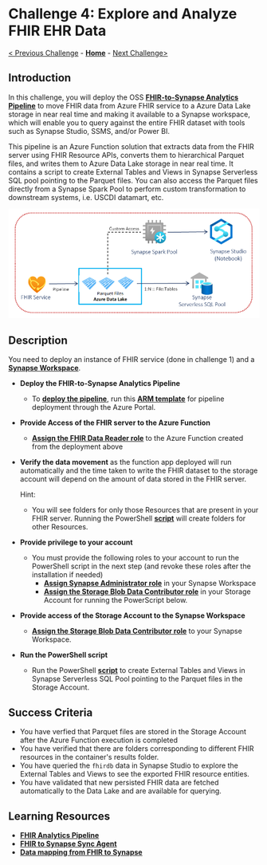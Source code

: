 # Challenge 4: Explore and Analyze FHIR EHR Data

[< Previous Challenge](./Challenge03.md) - **[Home](../readme.md)** - [Next Challenge>](./Challenge05.md)

## Introduction

In this challenge, you will deploy the OSS **[FHIR-to-Synapse Analytics Pipeline](https://github.com/microsoft/FHIR-Analytics-Pipelines/blob/main/FhirToDataLake/docs/Deployment.md)** to move FHIR data from Azure FHIR service to a Azure Data Lake storage in near real time and making it available to a Synapse workspace, which will enable you to query against the entire FHIR dataset with tools such as Synapse Studio, SSMS, and/or Power BI.

This pipeline is an Azure Function solution that extracts data from the FHIR server using FHIR Resource APIs, converts them to hierarchical Parquet files, and writes them to Azure Data Lake storage in near real time. It contains a script to create External Tables and Views in Synapse Serverless SQL pool pointing to the Parquet files.  You can also access the Parquet files directly from a Synapse Spark Pool to perform custom transformation to downstream systems, i.e. USCDI datamart, etc.

<center><img src="../images/challenge04-architecture.png" width="550"></center>

## Description

You need to deploy an instance of FHIR service (done in challenge 1) and a **[Synapse Workspace](https://learn.microsoft.com/en-us/azure/synapse-analytics/quickstart-deployment-template-workspaces)**.

- **Deploy the FHIR-to-Synapse Analytics Pipeline**
    - To **[deploy the pipeline](https://github.com/microsoft/FHIR-Analytics-Pipelines/blob/main/FhirToDataLake/docs/Deployment.md#1-deploy-the-pipeline)**, run this **[ARM template](https://portal.azure.com/#create/Microsoft.Template/uri/https%3A%2F%2Fraw.githubusercontent.com%2FMicrosoft%2FFHIR-Analytics-Pipelines%2Fmain%2FFhirToDataLake%2Fdeploy%2Ftemplates%2FFhirSynapsePipelineTemplate.json)** for pipeline deployment through the Azure Portal.      
- **Provide Access of the FHIR server to the Azure Function**
    - **[Assign the FHIR Data Reader role](https://learn.microsoft.com/en-us/azure/healthcare-apis/configure-azure-rbac#assign-roles-for-the-fhir-service)** to the Azure Function created from the deployment above
- **Verify the data movement** as the function app deployed will run automatically and the time taken to write the FHIR dataset to the storage account will depend on the amount of data stored in the FHIR server. 
    
    Hint:
    - You will see folders for only those Resources that are present in your FHIR server. Running the PowerShell **[script](https://github.com/microsoft/FHIR-Analytics-Pipelines/blob/main/FhirToDataLake/scripts/Set-SynapseEnvironment.ps1)** will create folders for other Resources.

- **Provide privilege to your account**
    - You must provide the following roles to your account to run the PowerShell script in the next step (and revoke these roles after the installation if needed)
        - **[Assign Synapse Administrator role](https://learn.microsoft.com/en-us/azure/synapse-analytics/get-started-add-admin#synapse-rbac-synapse-administrator-role-for-the-workspace)** in your Synapse Workspace
        - **[Assign the Storage Blob Data Contributor role](https://learn.microsoft.com/en-us/azure/storage/blobs/assign-azure-role-data-access?tabs=portal#assign-an-azure-role)** in your Storage Account for running the PowerScript below.
- **Provide access of the Storage Account to the Synapse Workspace**
    - **[Assign the Storage Blob Data Contributor role](https://learn.microsoft.com/en-us/azure/storage/blobs/assign-azure-role-data-access?tabs=portal#assign-an-azure-role)** to your Synapse Workspace.
- **Run the PowerShell script**
    - Run the PowerShell **[script](https://github.com/microsoft/FHIR-Analytics-Pipelines/blob/main/FhirToDataLake/scripts/Set-SynapseEnvironment.ps1)** to create External Tables and Views in Synapse Serverless SQL Pool pointing to the Parquet files in the Storage Account.

## Success Criteria
- You have verfied that Parquet files are stored in the Storage Account after the Azure Function execution is completed 
- You have verified that there are folders corresponding to different FHIR resources in the container's results folder.
- You have queried the `fhirdb` data in Synapse Studio to explore the External Tables and Views to see the exported FHIR resource entities.
- You have validated that new persisted FHIR data are fetched automatically to the Data Lake and are available for querying.

## Learning Resources

- **[FHIR Analytics Pipeline](https://github.com/microsoft/FHIR-Analytics-Pipelines)**
- **[FHIR to Synapse Sync Agent](https://github.com/microsoft/FHIR-Analytics-Pipelines/blob/main/FhirToDataLake/docs/Deployment.md#fhir-to-synapse-sync-agent)**
- **[Data mapping from FHIR to Synapse](https://github.com/microsoft/FHIR-Analytics-Pipelines/blob/main/FhirToDataLake/docs/Data-Mapping.md)**
